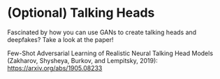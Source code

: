 # (Optional) Talking Heads

Fascinated by how you can use GANs to create talking heads and deepfakes? Take a look at the paper!

Few-Shot Adversarial Learning of Realistic Neural Talking Head Models (Zakharov, Shysheya, Burkov, and Lempitsky, 2019): https://arxiv.org/abs/1905.08233